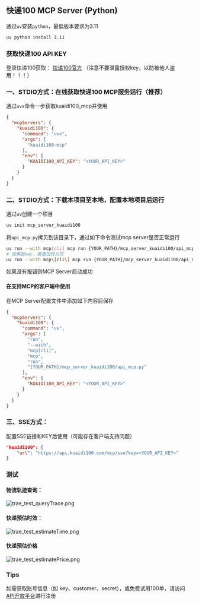 ## 快递100 MCP Server (Python)
通过`uv`安装`python`，最低版本要求为3.11

```bash
uv python install 3.11
```

### 获取快递100 API KEY
登录快递100获取： [快递100官方](https://api.kuaidi100.com/extend/register?code=d1660fe0390d4084b4f27b19d2feee02) （注意不要泄露授权key，以防被他人盗用！！！）

### 一、STDIO方式：在线获取快递100 MCP服务运行（推荐）
通过`uvx`命令一步获取kuaidi100_mcp并使用
```json
{
  "mcpServers": {
    "kuaidi100": {
      "command": "uvx",
      "args": [
        "kuaidi100-mcp"
      ],
      "env": {
        "KUAIDI100_API_KEY": "<YOUR_API_KEY>"
      }
    }
  }
}
```

### 二、STDIO方式：下载本项目至本地，配置本地项目后运行
通过`uv`创建一个项目

```bash
uv init mcp_server_kuaidi100
```

将`api_mcp.py`拷贝到该目录下，通过如下命令测试mcp server是否正常运行

```bash
uv run --with mcp[cli] mcp run {YOUR_PATH}/mcp_server_kuaidi100/api_mcp.py
# 如果是mac，需要加转义符
uv run --with mcp\[cli\] mcp run {YOUR_PATH}/mcp_server_kuaidi100/api_mcp.py
```

如果没有报错则MCP Server启动成功

#### 在支持MCP的客户端中使用
在MCP Server配置文件中添加如下内容后保存

```json
{
  "mcpServers": {
    "kuaidi100": {
      "command": "uv",
      "args": [
        "run",
        "--with",
        "mcp[cli]",
        "mcp",
        "run",
        "{YOUR_PATH}/mcp_server_kuaidi100/api_mcp.py"
      ],
      "env": {
        "KUAIDI100_API_KEY": "<YOUR_API_KEY>"
      }
    }
  }
}
```

### 三、SSE方式：
配置SSE链接和KEY后使用（可能存在客户端支持问题）
```json
"kuaidi100": {
    "url": "https://api.kuaidi100.com/mcp/sse?key=<YOUR_API_KEY>"
}
```

### 测试

#### 物流轨迹查询：
![trae_test_queryTrace.png](https://file.kuaidi100.com/downloadfile/DTjS9PHPonJXikObm8OTcEA3OnuWBw0livDDJc73jYGMQmcwqfJpKhTzSVA-UwVX9LJZE3Nnnw7iLRgmekijRw)
#### 快递预估时效：
![trae_test_estimateTime.png](https://file.kuaidi100.com/downloadfile/NL6vRCRVQkmvdavX19DISKf8uCvrj3q5NkSNl0ALv8GOOUufxrYRTRxoZJ20_uF-MGURmZRcKxS5XfAaz9t39Q)
#### 快递预估价格
![trae_test_estimatePrice.png](https://file.kuaidi100.com/downloadfile/mPv7xFAUbsY5yFbaQZn7Z0ihtIU781pksXTTj-L2wwVgZ3dH-OSvqEdm3IaJzimTF_xIWbtHD6OFP8w2i35xsQ)

### Tips
如需获取账号信息（如 key、customer、secret），或免费试用100单，请访问[API开放平台](https://api.kuaidi100.com/home?code=d1660fe0390d4084b4f27b19d2feee02)进行注册
